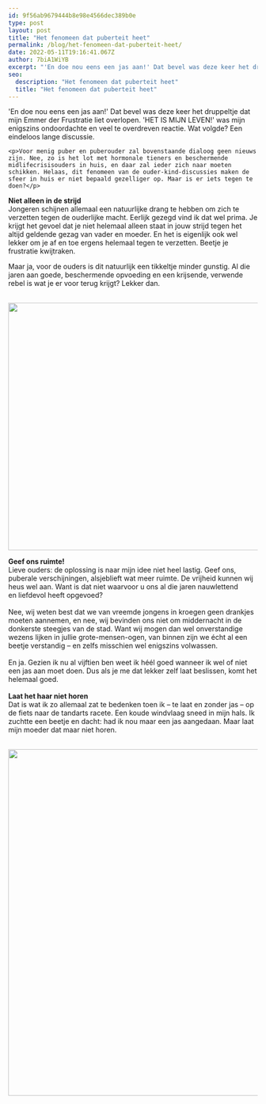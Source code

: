```yaml
---
id: 9f56ab9679444b8e98e4566dec389b0e
type: post
layout: post
title: "Het fenomeen dat puberteit heet"
permalink: /blog/het-fenomeen-dat-puberteit-heet/
date: 2022-05-11T19:16:41.067Z
author: 7biA1WiYB
excerpt: "'En doe nou eens een jas aan!' Dat bevel was deze keer het druppeltje dat mijn Emmer der Frustratie liet overlopen. 'HET IS MIJN LEVEN!' was mijn enigszins ondoordachte en veel te overdreven reactie. Wat volgde? Een eindeloos lange discussie.   "
seo:
  description: "Het fenomeen dat puberteit heet"
  title: "Het fenomeen dat puberteit heet"
---
```

'En doe nou eens een jas aan!' Dat bevel was deze keer het druppeltje dat mijn Emmer der Frustratie liet overlopen. 'HET IS MIJN LEVEN!' was mijn enigszins ondoordachte en veel te overdreven reactie. Wat volgde? Een eindeloos lange discussie.   

    <p>Voor menig puber en puberouder zal bovenstaande dialoog geen nieuws zijn. Nee, zo is het lot met hormonale tieners en beschermende midlifecrisisouders in huis, en daar zal ieder zich naar moeten schikken. Helaas, dit fenomeen van de ouder-kind-discussies maken de sfeer in huis er niet bepaald gezelliger op. Maar is er iets tegen te doen?</p>
<p><strong>Niet alleen in de strijd</strong><br>Jongeren schijnen allemaal een natuurlijke drang te hebben om zich te verzetten tegen de ouderlijke macht. Eerlijk gezegd vind ik dat wel prima. Je krijgt het gevoel dat je niet helemaal alleen staat in jouw strijd tegen het altijd geldende gezag van vader en moeder. En het is eigenlijk ook wel lekker om je af en toe ergens helemaal tegen te verzetten. Beetje je frustratie kwijtraken.</p>
<p>Maar ja, voor de ouders is dit natuurlijk een tikkeltje minder gunstig. Al die jaren aan goede, beschermende opvoeding en een krijsende, verwende rebel is wat je er voor terug krijgt? Lekker dan. <br><br><div class="media media-element-container media-default"><div id="file-3436" class="file file-image file-image-jpeg">

        
  
  <div class="content">
    <img title="Foto Merel" height="500" width="850" class="media-element file-default" src="https://7dagen.netlify.app/sites/default/files/Puberbrief%20Merel%201.jpg" alt="">  </div>

  
</div>
</div>
<p><strong>Geef ons ruimte!</strong><br>Lieve ouders: de oplossing is naar mijn idee niet heel lastig. Geef ons, puberale verschijningen, alsjeblieft wat meer ruimte. De vrijheid kunnen wij heus wel aan. Want is dat niet waarvoor u ons al die jaren nauwlettend en liefdevol heeft opgevoed? <br><br>Nee, wij weten best dat we van vreemde jongens in kroegen geen drankjes moeten aannemen, en nee, wij bevinden ons niet om middernacht in de donkerste steegjes van de stad. Want wij mogen dan wel onverstandige wezens lijken in jullie grote-mensen-ogen, van binnen zijn we écht al een beetje verstandig – en zelfs misschien wel enigszins volwassen. <br><br>En ja. Gezien ik nu al vijftien ben weet ik héél goed wanneer ik wel of niet een jas aan moet doen. Dus als je me dat lekker zelf laat beslissen, komt het helemaal goed.<br><br><strong>Laat het haar niet horen</strong><br>Dat is wat ik zo allemaal zat te bedenken toen ik – te laat en zonder jas – op de fiets naar de tandarts racete. Een koude windvlaag sneed in mijn hals. Ik zuchtte een beetje en dacht: had ik nou maar een jas aangedaan. Maar laat mijn moeder dat maar niet horen. <br><br><div class="media media-element-container media-default"><div id="file-3435" class="file file-image file-image-jpeg">

        
  
  <div class="content">
    <img title="Foto Merel" height="700" width="850" style="font-size: 13.0080003738403px; line-height: 20.0063037872314px;" class="media-element file-default" src="https://7dagen.netlify.app/sites/default/files/Puberbrief%20Merel%202.jpg" alt="">  </div>

  
</div>
</div>  
